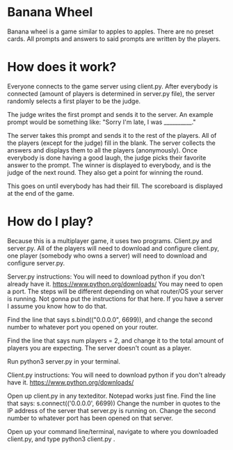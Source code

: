 # Banana Wheel

Banana wheel is a game similar to apples to apples. There are no preset cards. All prompts and answers to said prompts are written by the players.

# How does it work?

Everyone connects to the game server using client.py. After everybody is connected (amount of players is determined in server.py file), the server randomly selects a first player to be the judge.

The judge writes the first prompt and sends it to the server. An example prompt would be something like: "Sorry I'm late, I was __________."

The server takes this prompt and sends it to the rest of the players. All of the players (except for the judge) fill in the blank. The server collects the answers and displays them to all the players (anonymously). Once everybody is done having a good laugh, the judge picks their favorite answer to the prompt. The winner is displayed to everybody, and is the judge of the next round. They also get a point for winning the round.

This goes on until everybody has had their fill. The scoreboard is displayed at the end of the game.

# How do I play?
Because this is a multiplayer game, it uses two programs. Client.py and server.py.
All of the players will need to download and configure client.py, one player (somebody who owns a server) will need to download and configure server.py.

Server.py instructions:
You will need to download python if you don't already have it. https://www.python.org/downloads/
You may need to open a port. The steps will be different depending on what router/OS your server is running. Not gonna put the instructions for that here. If you have a server I assume you know how to do that.

Find the line that says s.bind(("0.0.0.0", 6699)), and change the second number to whatever port you opened on your router.

Find the line that says num players = 2, and change it to the total amount of players you are expecting. The server doesn't count as a player. 

Run python3 server.py in your terminal.

Client.py instructions:
You will need to download python if you don't already have it. https://www.python.org/downloads/

Open up client.py in any texteditor. Notepad works just fine.
Find the line that says: s.connect(('0.0.0.0', 6699)) 
Change the number in quotes to the IP address of the server that server.py is running on. Change the second number to whatever port has been opened on that server.

Open up your command line/terminal, navigate to where you downloaded client.py, and type python3 client.py <yourname>.